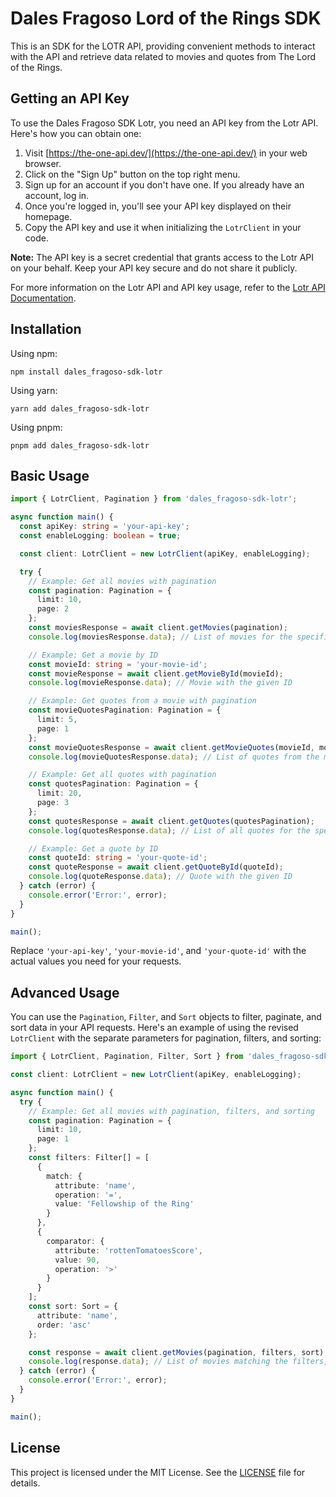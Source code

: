 # Dales Fragoso Lord of the Rings SDK

This is an SDK for the LOTR API, providing convenient methods to interact with the API and retrieve data related to movies and quotes from The Lord of the Rings.

## Getting an API Key

To use the Dales Fragoso SDK Lotr, you need an API key from the Lotr API. Here's how you can obtain one:

1. Visit [https://the-one-api.dev/](https://the-one-api.dev/) in your web browser.
2. Click on the "Sign Up" button on the top right menu.
3. Sign up for an account if you don't have one. If you already have an account, log in.
4. Once you're logged in, you'll see your API key displayed on their homepage.
5. Copy the API key and use it when initializing the `LotrClient` in your code.

**Note:** The API key is a secret credential that grants access to the Lotr API on your behalf. Keep your API key secure and do not share it publicly.

For more information on the Lotr API and API key usage, refer to the [Lotr API Documentation](https://the-one-api.dev/documentation).

## Installation

Using npm:

```shell
npm install dales_fragoso-sdk-lotr
```

Using yarn:

```shell
yarn add dales_fragoso-sdk-lotr
```

Using pnpm:

```shell
pnpm add dales_fragoso-sdk-lotr
```

## Basic Usage

```typescript
import { LotrClient, Pagination } from 'dales_fragoso-sdk-lotr';

async function main() {
  const apiKey: string = 'your-api-key';
  const enableLogging: boolean = true;

  const client: LotrClient = new LotrClient(apiKey, enableLogging);

  try {
    // Example: Get all movies with pagination
    const pagination: Pagination = {
      limit: 10,
      page: 2
    };
    const moviesResponse = await client.getMovies(pagination);
    console.log(moviesResponse.data); // List of movies for the specified page

    // Example: Get a movie by ID
    const movieId: string = 'your-movie-id';
    const movieResponse = await client.getMovieById(movieId);
    console.log(movieResponse.data); // Movie with the given ID

    // Example: Get quotes from a movie with pagination
    const movieQuotesPagination: Pagination = {
      limit: 5,
      page: 1
    };
    const movieQuotesResponse = await client.getMovieQuotes(movieId, movieQuotesPagination);
    console.log(movieQuotesResponse.data); // List of quotes from the movie for the specified page

    // Example: Get all quotes with pagination
    const quotesPagination: Pagination = {
      limit: 20,
      page: 3
    };
    const quotesResponse = await client.getQuotes(quotesPagination);
    console.log(quotesResponse.data); // List of all quotes for the specified page

    // Example: Get a quote by ID
    const quoteId: string = 'your-quote-id';
    const quoteResponse = await client.getQuoteById(quoteId);
    console.log(quoteResponse.data); // Quote with the given ID
  } catch (error) {
    console.error('Error:', error);
  }
}

main();
```

Replace `'your-api-key'`, `'your-movie-id'`, and `'your-quote-id'` with the actual values you need for your requests.

## Advanced Usage

You can use the `Pagination`, `Filter`, and `Sort` objects to filter, paginate, and sort data in your API requests. Here's an example of using the revised `LotrClient` with the separate parameters for pagination, filters, and sorting:

```typescript
import { LotrClient, Pagination, Filter, Sort } from 'dales_fragoso-sdk-lotr';

const client: LotrClient = new LotrClient(apiKey, enableLogging);

async function main() {
  try {
    // Example: Get all movies with pagination, filters, and sorting
    const pagination: Pagination = {
      limit: 10,
      page: 1
    };
    const filters: Filter[] = [
      {
        match: {
          attribute: 'name',
          operation: '=',
          value: 'Fellowship of the Ring'
        }
      },
      {
        comparator: {
          attribute: 'rottenTomatoesScore',
          value: 90,
          operation: '>'
        }
      }
    ];
    const sort: Sort = {
      attribute: 'name',
      order: 'asc'
    };

    const response = await client.getMovies(pagination, filters, sort);
    console.log(response.data); // List of movies matching the filters, sorted, and paginated
  } catch (error) {
    console.error('Error:', error);
  }
}

main();
```

## License

This project is licensed under the MIT License. See the [LICENSE](LICENSE) file for details.
